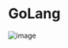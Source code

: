 # GoLang
![image](https://user-images.githubusercontent.com/55604485/158690327-6e5dfc79-2698-4bb1-9fb2-83298d32a0bb.png)
